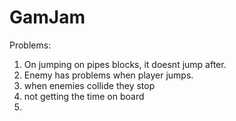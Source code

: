 # GamJam

Problems:

1. On jumping on pipes blocks, it doesnt jump after.
2. Enemy has problems when player jumps.
3. when enemies collide they stop
4. not getting the time on board
5. 
